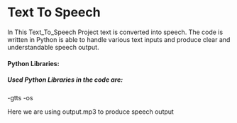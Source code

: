 # Text To Speech

In This Text_To_Speech Project text is converted into speech. 
The code is written in Python is able to handle various text inputs and produce clear and understandable speech output.

#### Python Libraries:

##### Used Python Libraries in the code are: 

-gtts
-os

Here we are using output.mp3 to produce speech output


